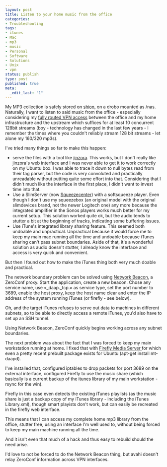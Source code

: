 ```yaml
---
layout: post
title: Listen to your home music from the office
categories:
- Troubleshooting
tags:
- itunes
- Mac
- mp3
- music
- Personal
- Software
- Solutions
- Unix
- vpn
status: publish
type: post
published: true
meta:
  _edit_last: "1"
---
```

My MP3 collection is safely stored on <a href="/2006/07/computers-under-my-command-issue-1-shion/">shion</a>, on a drobo mounted as /nas. Naturally, I want to listen to said music from the office - especially considering my <a href="/2005/05/lots-of-fun-with-openvpn/">fully routed VPN access</a> between the office and my home infrastructure and the upstream which suffices for at least 10 concurrent 128bit streams (boy - technology has changed in the last few years - I remember the times where you couldn't reliably stream 128 bit streams - let alone my 160/320 mp3s).

I've tried many things so far to make this happen:
<ul>
	<li>serve the files with a tool like <a href="http://www.jinzora.org">jinzora</a>. This works, but I don't really like jinzora's web interface and I was never able to get it to work correctly on my Ubuntu box. I was able to trace it down to null bytes read from their tag parser, but the code is very convoluted and practically unreadable without putting quite some effort into that. Considering that I didn't much like the interface in the first place, I didn't want to invest time into that.</li>
	<li>Use a SlimServer (now <a href="http://www.slimdevices.com/pi_features.html">Squeezecenter</a>) with a softsqueeze player. Even though I don't use my squeezebox (an original model with the original slimdevices brand, not the newer Logitech one) any more because the integrated amplifier in the Sonos players works much better for my current setup. This solution worked quite ok, but the audio tends to stutter a bit at the beginning of tracks, indicating some buffering issues.</li>
	<li>Use iTune's integrated library sharing feature. This seemed both undoable and unpractical. Unpractical because it would force me to keep my main mac running all the time and undoable because iTunes sharing can't pass subnet boundaries. Aside of that, it's a wonderful solution as audio doesn't stutter, I already know the interface and access is very quick and convenient.</li>
</ul>
But then I found out how to make the iTunes thing both very much doable and practical.

The network boundary problem can be solved using <a href="http://www.chaoticsoftware.com/ProductPages/NetworkBeacon.html">Network Beacon</a>, a ZeroConf proxy. Start the application, create a new beacon. Chose any service name, use «_daap._tcp.» as service type, set the port number to 3689, enable the host proxy, keep the host name clear and enter the IP address of the system running iTunes (or firefly - see below).

Oh, and the target iTunes refuses to serve out data to machines in different subnets, so to be able to directly access a remote iTunes, you'd also have to set up an SSH tunnel.

Using Network Beacon, ZeroConf quickly begins working across any subnet boundaries.

The next problem was about the fact that I was forced to keep my main workstation running at home. I fixed that with <a href="http://www.fireflymediaserver.org/">Firefly Media Server </a>for which even a pretty recent prebuilt package exists for Ubuntu (apt-get install mt-daapd).

I've installed that, configured iptables to drop packets for port 3689 on the external interface, configured Firefly to use the music share (which basically is a current backup of the itunes library of my main workstation - rsync for the win).

Firefly in this case even detects the existing iTunes playlists (as the music share is just a backup copy of my iTunes library - including the iTunes Library.xml), though smart playists don't work, but can easily be recreated in the firefly web interface.

This means that I can access my complete home mp3 library from the office, stutter free, using an interface I'm well used to, without being forced to keep my main machine running all the time.

And it isn't even that much of a hack and thus easy to rebuild should the need arise.

I'd love to not be forced to do the Network Beacon thing, but avahi doesn't relay ZeroConf information across VPN interfaces.
